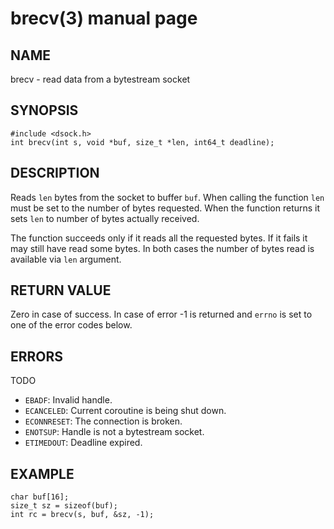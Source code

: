 # brecv(3) manual page

## NAME

brecv - read data from a bytestream socket

## SYNOPSIS

```
#include <dsock.h>
int brecv(int s, void *buf, size_t *len, int64_t deadline);
```

## DESCRIPTION

Reads `len` bytes from the socket to buffer `buf`. When calling the function `len` must be set to the number of bytes requested. When the function returns it sets `len` to number of bytes actually received.

The function succeeds only if it reads all the requested bytes. If it fails it may still have read some bytes. In both cases the number of bytes read is available via `len` argument.

## RETURN VALUE

Zero in case of success. In case of error -1 is returned and `errno` is set to one of the error codes below.

## ERRORS

TODO

* `EBADF`: Invalid handle.
* `ECANCELED`: Current coroutine is being shut down.
* `ECONNRESET`: The connection is broken.
* `ENOTSUP`: Handle is not a bytestream socket.
* `ETIMEDOUT`: Deadline expired.

## EXAMPLE

```
char buf[16];
size_t sz = sizeof(buf);
int rc = brecv(s, buf, &sz, -1);
```

